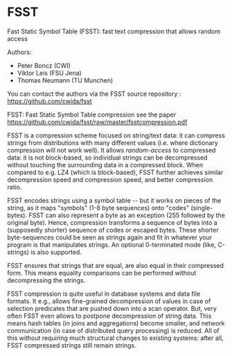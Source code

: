 # FSST
Fast Static Symbol Table (FSST): fast text compression that allows random access 

Authors:
- Peter Boncz (CWI)
- Viktor Leis (FSU Jena)
- Thomas Neumann (TU Munchen)

You can contact the authors via the FSST source repository : https://github.com/cwida/fsst

FSST: Fast Static Symbol Table compression
see the paper https://github.com/cwida/fsst/raw/master/fsstcompression.pdf

FSST is a compression scheme focused on string/text data: it can compress strings from distributions with many different values (i.e. where dictionary compression will not work well). It allows *random-access* to compressed data: it is not block-based, so individual strings can be decompressed without touching the surrounding data in a compressed block. When compared to e.g. LZ4 (which is block-based), FSST further achieves similar decompression speed and compression speed, and better compression ratio.

FSST encodes strings using a symbol table -- but it works on pieces of the string, as it maps "symbols" (1-8 byte sequences) onto "codes" (single-bytes). FSST can also represent a byte as an exception (255 followed by the original byte). Hence, compression transforms a sequence of bytes into a (supposedly shorter) sequence of codes or escaped bytes. These shorter byte-sequences could be seen as strings again and fit in whatever your program is that manipulates strings. An optional 0-terminated mode (like, C-strings) is also supported.

FSST ensures that strings that are equal, are also equal in their compressed form. This means equality comparisons can be performed without decompressing the strings.

FSST compression is quite useful in database systems and data file formats. It e.g., allows fine-grained decompression of values in case of selection predicates that are pushed down into a scan operator. But, very often FSST even allows to postpone decompression of string data. This means hash tables (in joins and aggregations) become smaller, and network communication (in case of distributed query processing) is reduced. All of this without requiring much structural changes to existing systems: after all, FSST compressed strings still remain strings.
